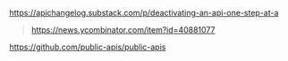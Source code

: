 https://apichangelog.substack.com/p/deactivating-an-api-one-step-at-a
> https://news.ycombinator.com/item?id=40881077

https://github.com/public-apis/public-apis